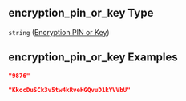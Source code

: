 ## encryption_pin_or_key Type

`string` ([Encryption PIN or Key](iea43\_wra_data_model-properties-measurement-location-measurement-location-properties-logger-configuration-logger-configuration-properties-encryption-pin-or-key.md))

## encryption_pin_or_key Examples

```json
"9876"
```

```json
"KkocDuSCk3v5tw4kRveHGQvuD1kYVVbU"
```

